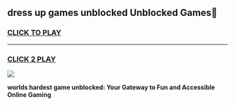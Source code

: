 
## dress up games unblocked Unblocked Games👋
<h3>
<a href="https://premium.freeplayer.one?title=dress_up_games_unblocked&ref=16F">CLICK TO PLAY</a></h3>
<hr>

<h3>
<a href="https://premium.freeplayer.one?title=dress_up_games_unblocked&ref=16F">CLICK 2 PLAY</a>
  
</h3>

<a href="https://premium.freeplayer.one?title=dress_up_games_unblocked&ref=16F/"><img src="https://clearcache.store/games.png"></a>


**worlds hardest game unblocked: Your Gateway to Fun and Accessible Online Gaming**
